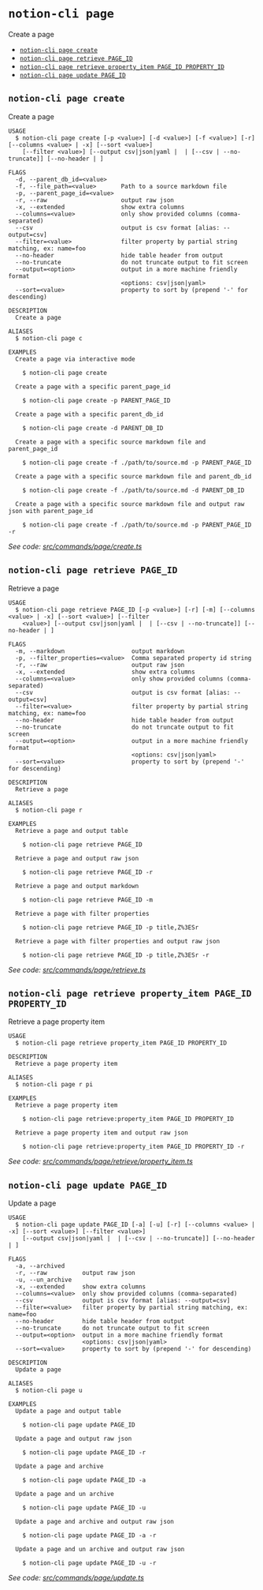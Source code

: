 `notion-cli page`
=================

Create a page

* [`notion-cli page create`](#notion-cli-page-create)
* [`notion-cli page retrieve PAGE_ID`](#notion-cli-page-retrieve-page_id)
* [`notion-cli page retrieve property_item PAGE_ID PROPERTY_ID`](#notion-cli-page-retrieve-property_item-page_id-property_id)
* [`notion-cli page update PAGE_ID`](#notion-cli-page-update-page_id)

## `notion-cli page create`

Create a page

```
USAGE
  $ notion-cli page create [-p <value>] [-d <value>] [-f <value>] [-r] [--columns <value> | -x] [--sort <value>]
    [--filter <value>] [--output csv|json|yaml |  | [--csv | --no-truncate]] [--no-header | ]

FLAGS
  -d, --parent_db_id=<value>
  -f, --file_path=<value>       Path to a source markdown file
  -p, --parent_page_id=<value>
  -r, --raw                     output raw json
  -x, --extended                show extra columns
  --columns=<value>             only show provided columns (comma-separated)
  --csv                         output is csv format [alias: --output=csv]
  --filter=<value>              filter property by partial string matching, ex: name=foo
  --no-header                   hide table header from output
  --no-truncate                 do not truncate output to fit screen
  --output=<option>             output in a more machine friendly format
                                <options: csv|json|yaml>
  --sort=<value>                property to sort by (prepend '-' for descending)

DESCRIPTION
  Create a page

ALIASES
  $ notion-cli page c

EXAMPLES
  Create a page via interactive mode

    $ notion-cli page create

  Create a page with a specific parent_page_id

    $ notion-cli page create -p PARENT_PAGE_ID

  Create a page with a specific parent_db_id

    $ notion-cli page create -d PARENT_DB_ID

  Create a page with a specific source markdown file and parent_page_id

    $ notion-cli page create -f ./path/to/source.md -p PARENT_PAGE_ID

  Create a page with a specific source markdown file and parent_db_id

    $ notion-cli page create -f ./path/to/source.md -d PARENT_DB_ID

  Create a page with a specific source markdown file and output raw json with parent_page_id

    $ notion-cli page create -f ./path/to/source.md -p PARENT_PAGE_ID -r
```

_See code: [src/commands/page/create.ts](https://github.com/litencatt/notion-cli/blob/v0.14.4/src/commands/page/create.ts)_

## `notion-cli page retrieve PAGE_ID`

Retrieve a page

```
USAGE
  $ notion-cli page retrieve PAGE_ID [-p <value>] [-r] [-m] [--columns <value> | -x] [--sort <value>] [--filter
    <value>] [--output csv|json|yaml |  | [--csv | --no-truncate]] [--no-header | ]

FLAGS
  -m, --markdown                   output markdown
  -p, --filter_properties=<value>  Comma separated property id string
  -r, --raw                        output raw json
  -x, --extended                   show extra columns
  --columns=<value>                only show provided columns (comma-separated)
  --csv                            output is csv format [alias: --output=csv]
  --filter=<value>                 filter property by partial string matching, ex: name=foo
  --no-header                      hide table header from output
  --no-truncate                    do not truncate output to fit screen
  --output=<option>                output in a more machine friendly format
                                   <options: csv|json|yaml>
  --sort=<value>                   property to sort by (prepend '-' for descending)

DESCRIPTION
  Retrieve a page

ALIASES
  $ notion-cli page r

EXAMPLES
  Retrieve a page and output table

    $ notion-cli page retrieve PAGE_ID

  Retrieve a page and output raw json

    $ notion-cli page retrieve PAGE_ID -r

  Retrieve a page and output markdown

    $ notion-cli page retrieve PAGE_ID -m

  Retrieve a page with filter properties

    $ notion-cli page retrieve PAGE_ID -p title,Z%3ESr

  Retrieve a page with filter properties and output raw json

    $ notion-cli page retrieve PAGE_ID -p title,Z%3ESr -r
```

_See code: [src/commands/page/retrieve.ts](https://github.com/litencatt/notion-cli/blob/v0.14.4/src/commands/page/retrieve.ts)_

## `notion-cli page retrieve property_item PAGE_ID PROPERTY_ID`

Retrieve a page property item

```
USAGE
  $ notion-cli page retrieve property_item PAGE_ID PROPERTY_ID

DESCRIPTION
  Retrieve a page property item

ALIASES
  $ notion-cli page r pi

EXAMPLES
  Retrieve a page property item

    $ notion-cli page retrieve:property_item PAGE_ID PROPERTY_ID

  Retrieve a page property item and output raw json

    $ notion-cli page retrieve:property_item PAGE_ID PROPERTY_ID -r
```

_See code: [src/commands/page/retrieve/property_item.ts](https://github.com/litencatt/notion-cli/blob/v0.14.4/src/commands/page/retrieve/property_item.ts)_

## `notion-cli page update PAGE_ID`

Update a page

```
USAGE
  $ notion-cli page update PAGE_ID [-a] [-u] [-r] [--columns <value> | -x] [--sort <value>] [--filter <value>]
    [--output csv|json|yaml |  | [--csv | --no-truncate]] [--no-header | ]

FLAGS
  -a, --archived
  -r, --raw          output raw json
  -u, --un_archive
  -x, --extended     show extra columns
  --columns=<value>  only show provided columns (comma-separated)
  --csv              output is csv format [alias: --output=csv]
  --filter=<value>   filter property by partial string matching, ex: name=foo
  --no-header        hide table header from output
  --no-truncate      do not truncate output to fit screen
  --output=<option>  output in a more machine friendly format
                     <options: csv|json|yaml>
  --sort=<value>     property to sort by (prepend '-' for descending)

DESCRIPTION
  Update a page

ALIASES
  $ notion-cli page u

EXAMPLES
  Update a page and output table

    $ notion-cli page update PAGE_ID

  Update a page and output raw json

    $ notion-cli page update PAGE_ID -r

  Update a page and archive

    $ notion-cli page update PAGE_ID -a

  Update a page and un archive

    $ notion-cli page update PAGE_ID -u

  Update a page and archive and output raw json

    $ notion-cli page update PAGE_ID -a -r

  Update a page and un archive and output raw json

    $ notion-cli page update PAGE_ID -u -r
```

_See code: [src/commands/page/update.ts](https://github.com/litencatt/notion-cli/blob/v0.14.4/src/commands/page/update.ts)_

